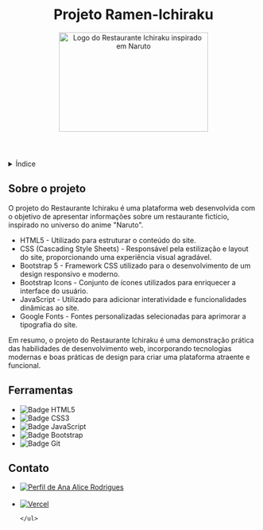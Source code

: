 <!DOCTYPE html>
<html lang="pt-br">
<head>
    <meta charset="UTF-8">
    <meta name="viewport" content="width=device-width, initial-scale=1.0">
    <meta name="description" content="Plataforma web para o Restaurante Ichiraku, inspirado em Naruto.">
    <meta name="keywords" content="Naruto, Ramen Ichiraku, Restaurante, Anime">
    <meta name="author" content="Ana Alice Rodrigues">
</head>
<body>

<header>
    <h1>Projeto Ramen-Ichiraku</h1>
    <img src="https://www.einerd.com.br/wp-content/uploads/2018/06/naruto-l%C3%A1men-capa-890x465.png" alt="Logo do Restaurante Ichiraku inspirado em Naruto" width="300" height="200">
</header>

<details>
    <summary>Índice</summary>
    <ol>
        <li><a href="#sobre-o-projeto">Sobre o projeto</a></li>
    </ol>
</details>

<section id="sobre-o-projeto">
    <h2>Sobre o projeto</h2>
    <p>
       O projeto do Restaurante Ichiraku é uma plataforma web desenvolvida com o objetivo de apresentar informações sobre um restaurante fictício, inspirado no universo do anime "Naruto".
    </p>
    <ul>
        <li>HTML5 - Utilizado para estruturar o conteúdo do site.</li>
        <li>CSS (Cascading Style Sheets) - Responsável pela estilização e layout do site, proporcionando uma experiência visual agradável.</li>
        <li>Bootstrap 5 - Framework CSS utilizado para o desenvolvimento de um design responsivo e moderno.</li>
        <li>Bootstrap Icons - Conjunto de ícones utilizados para enriquecer a interface do usuário.</li>
        <li>JavaScript - Utilizado para adicionar interatividade e funcionalidades dinâmicas ao site.</li>
        <li>Google Fonts - Fontes personalizadas selecionadas para aprimorar a tipografia do site.</li>
    </ul>
    <p>Em resumo, o projeto do Restaurante Ichiraku é uma demonstração prática das habilidades de desenvolvimento web, incorporando tecnologias modernas e boas práticas de design para criar uma plataforma atraente e funcional.</p>
</section>

<!-- Ferramentas -->
<section id="ferramentas">
    <h2>Ferramentas</h2>
    <ul>
        <li><img src="https://img.shields.io/badge/HTML-239120?style=for-the-badge&logo=html5&logoColor=white" alt="Badge HTML5"></li>
        <li><img src="https://img.shields.io/badge/CSS3-1572B6?style=for-the-badge&logo=css3&logoColor=white" alt="Badge CSS3"></li>
        <li><img src="https://img.shields.io/badge/JavaScript-F7DF1E?style=for-the-badge&logo=javascript&logoColor=black" alt="Badge JavaScript"></li>
        <li><img src="https://img.shields.io/badge/Bootstrap-563D7C?style=for-the-badge&logo=bootstrap&logoColor=white" alt="Badge Bootstrap"></li>
        <li><img src="https://img.shields.io/badge/GIT-E44C30?style=for-the-badge&logo=git&logoColor=white" alt="Badge Git"></li>
    </ul>
</section>

<section id="contato">
    <h2>Contato</h2>
    <ul>
        <li><a href="https://linktr.ee/anaeanali5" target="_blank"><img src="https://img.shields.io/badge/Ana_Alice_Rodrigues-blue?style=for-the-badge" alt="Perfil de Ana Alice Rodrigues"></a></li> <br>
        <li>
    <a href="https://ramen-ichiraku.vercel.app" target="_blank">
        <img src="https://img.shields.io/badge/Vercel-000000?style=for-the-badge&logo=vercel&logoColor=white" alt="Vercel">
    </a>
        </li>
        
    </ul>
</section>

</body>
</html>
